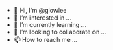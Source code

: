 - 👋 Hi, I’m @giowlee
- 👀 I’m interested in ...
- 🌱 I’m currently learning ...
- 💞️ I’m looking to collaborate on ...
- 📫 How to reach me ...

<!---
giowlee/giowlee is a ✨ special ✨ repository because its `README.md` (this file) appears on your GitHub profile.
You can click the Preview link to take a look at your changes.
--->

